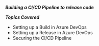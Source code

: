 ***Building a CI/CD Pipeline to release code***

***Topics Covered***
- Setting up a Build in Azure DevOps
- Setting up a Release in Azure DevOps
- Securing the CI/CD Pipeline